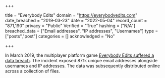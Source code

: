 +++

title = "Everybody Edits"
domain = "https://everybodyedits.com"
date_breached = "2019-03-23"
date = "2022-05-04"
record_count = "871,190"
privacy = "Public"
Verified = "True"
hashing = ["N/A"]
breached_data = ["Email addresses", "IP addresses", "Usernames"]
type = ["posts","post"]
categories = []
acknowledged = "No"


+++


In March 2019, the multiplayer platform game <a href="https://everybodyedits.wordpress.com/2019/03/28/everybody-edits-data-security-breach/" target="_blank" rel="noopener">Everybody Edits suffered a data breach</a>. The incident exposed 871k unique email addresses alongside usernames and IP addresses. The data was subsequently distributed online across a collection of files.

